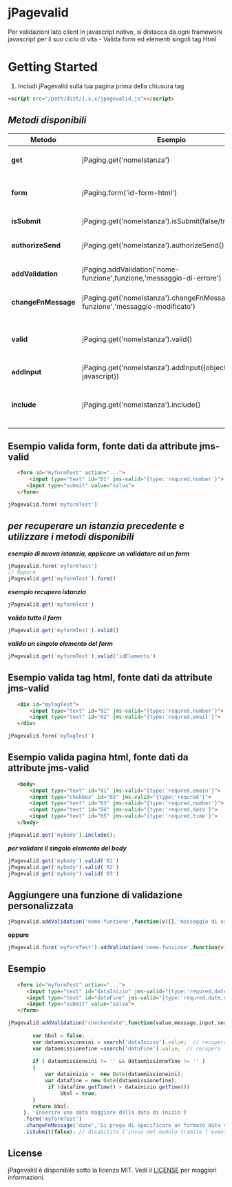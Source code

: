 # jPagevalid
Per validazioni lato client in javascript nativo, si distacca da ogni framework javascript per il suo ciclo di vita - Valida form ed elementi singoli tag Html

# Getting Started

1. Includi jPagevalid sulla tua pagina prima della chiusura tag </body> 
```html
<script src="/path/dist/1.x.x/jpagevalid.js"></script>
```

## _Metodi disponibili_

Metodo | Esempio | Destrizione  
------- | ------- | ------- 
**get** | jPaging.get('nomeIstanza') | crea una nova istanza se non presente o ritorna l'istanza associata al nome passato come parametro 
**form** | jPaging.form('id-form-html') | inizializza una validazione per il form, crea una nova istanza associa all'istanza come nome l'id passato come parametro
**isSubmit** | jPaging.get('nomeIstanza').isSubmit(false/true) | abilita o disabilita l'invio modulo per l'evento submit associato al form
**authorizeSend** | jPaging.get('nomeIstanza').authorizeSend() | abilita comunque e sempre l'invio modulo anche in presenza di validazione negativa
**addValidation** | jPaging.addValidation('nome-funzione',funzione,'messaggio-di-errore') | addizziona alle funzioni di default una nuova funzione per validazioni personalizzate 
**changeFnMessage** | jPaging.get('nomeIstanza').changeFnMessage('nome-funzione','messaggio-modificato') | cambia un messaggio associato ad una funzione di default o personalizzata
**valid** | jPaging.get('nomeIstanza').valid() | valida il form legato all'istanza se passato il parametro id valida l'elemento singolo del form jPaging.get('nomeIstanza').valid('id-input')
**addInput** | jPaging.get('nomeIstanza').addInput({object-javascript}) | addiziona un elemento da validare all'istanza corrente 
**include** | jPaging.get('nomeIstanza').include() | addiziona tutti gli elementi con attributo jms-valid="{type:'required',etc..,etc..}" presenti nella pagina html all'istanza per la validazione
 



## Esempio valida form, fonte dati da attribute jms-valid

```html
   <form id="myformTest" action="...">
       <input type="text" id="01" jms-valid="{type:'requred,number'}">   
      <input type="submit" value="salva"> 
   </form> 
```


```js
jPagevalid.form('myformTest')
```

## _per recuperare un istanzia precedente e utilizzare i metodi disponibili_

**_esempio di nuova istanzia, applicare un validatore ad un form_**

```js
jPagevalid.form('myformTest')
// Oppure
jPagevalid.get('myformTest').form()
```

**_esempio recupero istanzia_**

```js
jPagevalid.get('myformTest')

```

**_valida tutto il form_**

```js
jPagevalid.get('myformTest').valid()

```

**_valida un singolo elemento del form_**

```js
jPagevalid.get('myformTest').valid('idElemento')

```



## Esempio valida tag html, fonte dati da attribute jms-valid

```html
   <div id="myTagTest">
       <input type="text" id="01" jms-valid="{type:'requred,number'}">   
       <input type="text" id="02" jms-valid="{type:'requred,email'}">  
   </div> 
```


```js
jPagevalid.form('myTagTest')
```

## Esempio valida pagina html, fonte dati da attribute jms-valid

```html
   <body>
       <input type="text" id="01" jms-valid="{type:'requred,emain'}">   
       <input type="chekbox" id="02" jms-valid="{type:'requred'}"> 
       <input type="text" id="03" jms-valid="{type:'requred,number'}"> 
       <input type="text" id="04" jms-valid="{type:'requred,data'}"> 
       <input type="text" id="05" jms-valid="{type:'requred,time'}"> 
   </body> 

```

```js
jPagevalid.get('mybody').include();
```

**_per validare il singolo elemento del body_**

```js
jPagevalid.get('mybody').valid('01')
jPagevalid.get('mybody').valid('02')
jPagevalid.get('mybody').valid('03')
```
## Aggiungere una funzione di validazione personalizzata


```js
jPagevalid.addValidation('nome-funzione',function(v){},'messaggio di errore');
```
**oppure**

```js
jPagevalid.form('myformTest').addValidation('nome-funzione',function(v){},'messaggio di errore');
```
## Esempio

```html
   <form id="myformTest" action="...">
      <input type="text" id="dataInizio" jms-valid="{type:'requred,date'}">   
      <input type="text" id="dataFine" jms-valid="{type:'requred,date,checkendate'}">   
      <input type="submit" value="salva"> 
   </form> 
```


```js
jPagevalid.addValidation("checkendate",function(value,message,input,search) {
    	
    	var bbol = false;
    	var dataemissioneini = search('dataInizio').value;  // recupero l'elemento input[dataInizio] presente nell'oggetto jPagevalid
    	var dataemissionefine =search('dataFine').value;  // recupero l'elemento input[dataFine] presente nell'oggetto jPagevalid
    	
    	if ( dataemissioneini != '' && dataemissionefine != '' )
    	{
    		var datainizio =  new Date(dataemissioneini);
    		var datafine = new Date(dataemissionefine);
    		 if (datafine.getTime() > datainizio.getTime())         
    			 bbol = true;
    	}
    	return bbol;
     }, 'Inserire una data maggiore della data di inizio')
     .form('myformTest')
     .changeFnMessage('date','Si prega di specificare un formato data valido (GG/MM/AAAA)') // cambio il messaggio del metodo di defasult data
     .isSubmit(false); // disabilito l'invio del modulo tramite l'evento submit

```



 ## License

jPagevalid è disponibile sotto la licenza MIT. Vedi il [LICENSE](https://github.com/mssalvo/jPagevalid/blob/master/LICENSE) per maggiori informazioni.
